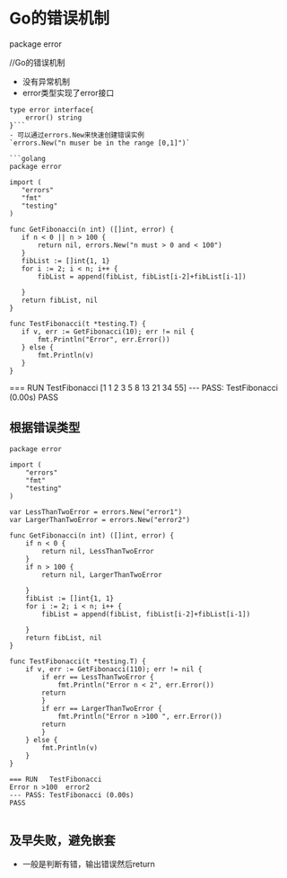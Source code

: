 # Go的错误机制
package error

//Go的错误机制
- 没有异常机制
- error类型实现了error接口
 ```golang
type error interface{
	 error() string
 }```
- 可以通过errors.New来快速创建错误实例
`errors.New("n muser be in the range [0,1]")`

```golang
package error

import (
	"errors"
	"fmt"
	"testing"
)

func GetFibonacci(n int) ([]int, error) {
	if n < 0 || n > 100 {
		return nil, errors.New("n must > 0 and < 100")
	}
	fibList := []int{1, 1}
	for i := 2; i < n; i++ {
		fibList = append(fibList, fibList[i-2]+fibList[i-1])

	}
	return fibList, nil
}

func TestFibonacci(t *testing.T) {
	if v, err := GetFibonacci(10); err != nil {
		fmt.Println("Error", err.Error())
	} else {
		fmt.Println(v)
	}
}
```
=== RUN   TestFibonacci
[1 1 2 3 5 8 13 21 34 55]
--- PASS: TestFibonacci (0.00s)
PASS

## 根据错误类型
```golang
package error

import (
	"errors"
	"fmt"
	"testing"
)

var LessThanTwoError = errors.New("error1")
var LargerThanTwoError = errors.New("error2")

func GetFibonacci(n int) ([]int, error) {
	if n < 0 {
		return nil, LessThanTwoError
	}
	if n > 100 {
		return nil, LargerThanTwoError

	}
	fibList := []int{1, 1}
	for i := 2; i < n; i++ {
		fibList = append(fibList, fibList[i-2]+fibList[i-1])

	}
	return fibList, nil
}

func TestFibonacci(t *testing.T) {
	if v, err := GetFibonacci(110); err != nil {
		if err == LessThanTwoError {
			fmt.Println("Error n < 2", err.Error())
      	return
		}
		if err == LargerThanTwoError {
			fmt.Println("Error n >100 ", err.Error())
      	return
		}
	} else {
		fmt.Println(v)
	}
}

=== RUN   TestFibonacci
Error n >100  error2
--- PASS: TestFibonacci (0.00s)
PASS


```

## 及早失败，避免嵌套
- 一般是判断有错，输出错误然后return
